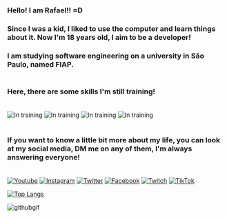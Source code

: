 ### Hello! I am Rafael!! =D

### Since I was a kid, I liked to use the computer and learn things about it. Now I'm 18 years old, I aim to be a developer!

### I am studying software engineering on a university in São Paulo, named FIAP. <br> <br>

### Here, there are some skills I'm still training! <br><br>

![In training](https://img.shields.io/badge/Python-3776AB?style=for-the-badge&logo=python&logoColor=white)
![In training](https://img.shields.io/badge/HTML-239120?style=for-the-badge&logo=html5&logoColor=white)
![In training](https://img.shields.io/badge/CSS-239120?&style=for-the-badge&logo=css3&logoColor=white)
![In training](https://img.shields.io/badge/JavaScript-F7DF1E?style=for-the-badge&logo=javascript&logoColor=black)
<br><br>
### If you want to know a little bit more about my life, you can look at my social media, DM me on any of them, I'm always answering everyone!<br><br>

[![Youtube](https://img.shields.io/badge/YouTube-FF0000?style=for-the-badge&logo=youtube&logoColor=white)](https://www.youtube.com/channel/UCxcH86shFHaBKM2-CVxp98g)
[![Instagram](https://img.shields.io/badge/Instagram-E4405F?style=for-the-badge&logo=instagram&logoColor=white)](https://www.instagram.com/rafa_autieri/)
[![Twitter](https://img.shields.io/badge/Twitter-1DA1F2?style=for-the-badge&logo=twitter&logoColor=white)](https://twitter.com/rafa_autieri)
[![Facebook](https://img.shields.io/badge/Facebook-1877F2?style=for-the-badge&logo=facebook&logoColor=white)](https://www.facebook.com/rafael.autieri.3/)
[![Twitch](https://img.shields.io/badge/Twitch-9146FF?style=for-the-badge&logo=twitch&logoColor=white)](https://www.twitch.tv/autieri_)
[![TikTok](https://img.shields.io/badge/TikTok-000000?style=for-the-badge&logo=tiktok&logoColor=white)](https://www.tiktok.com/@rafaelautieri)

[![Top Langs](https://github-readme-stats.vercel.app/api/top-langs/?username=RafaelAutieri&hide_progress=true)](https://github.com/anuraghazra/github-readme-stats)

![githubgif](https://github.com/RafaelAutieri/RafaelAutieri/assets/127115203/b7ee04a0-99a3-4203-b5ea-a91716bfdf31)
